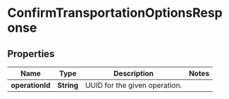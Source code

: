 # ConfirmTransportationOptionsResponse

## Properties
Name | Type | Description | Notes
------------ | ------------- | ------------- | -------------
**operationId** | **String** | UUID for the given operation. | 
